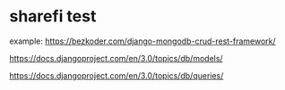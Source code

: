 # sharefi test

example:
https://bezkoder.com/django-mongodb-crud-rest-framework/

https://docs.djangoproject.com/en/3.0/topics/db/models/

https://docs.djangoproject.com/en/3.0/topics/db/queries/